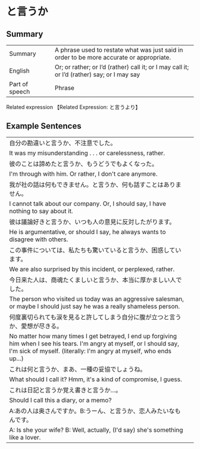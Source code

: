 # と言うか

## Summary

<table><tr>   <td>Summary<td>   <td>A phrase used to restate what was just said in order to be more accurate or appropriate.</td><tr><tr>   <td>English<td>   <td>Or; or rather; or I’d (rather) call it; or I may call it; or I’d (rather) say; or I may say</td><tr><tr>   <td>Part of speech<td>   <td>Phrase</td><tr></table><tr>   <td>Related expression<td>   <td>【Related Expression: と言うより】</td><tr></table></table>

## Example Sentences

<table><tr><td>自分の勘違いと言うか、不注意でした。<td><tr><tr><td>It was my misunderstanding . . . or carelessness, rather.<td><tr><tr><td>彼のことは諦めたと言うか、もうどうでもよくなった。<td><tr><tr><td>I'm through with him. Or rather, I don't care anymore.<td><tr><tr><td>我が社の話は何もできません。と言うか、何も話すことはありません。<td><tr><tr><td>I cannot talk about our company. Or, I should say, I have nothing to say about it.<td><tr><tr><td>彼は議論好きと言うか、いつも人の意見に反対したがります。<td><tr><tr><td>He is argumentative, or should I say, he always wants to disagree with others.<td><tr><tr><td>この事件については、私たちも驚いていると言うか、困惑しています。<td><tr><tr><td>We are also surprised by this incident, or perplexed, rather.<td><tr><tr><td>今日来た人は、商魂たくましいと言うか、本当に厚かましい人でした。<td><tr><tr><td>The person who visited us today was an aggressive salesman, or maybe I should just say he was a really shameless person.<td><tr><tr><td>何度裏切られても涙を見ると許してしまう自分に腹が立つと言うか、愛想が尽きる。<td><tr><tr><td>No matter how many times I get betrayed, I end up forgiving him when I see his tears. I'm angry at myself, or I should say, I'm sick of myself. (literally: I'm angry at myself, who ends up...)<td><tr><tr><td>これは何と言うか、まあ、一種の妥協でしょうね。<td><tr><tr><td>What should I call it? Hmm, it's a kind of compromise, I guess.<td><tr><tr><td>これは日記と言うか覚え書きと言うか…。<td><tr><tr><td>Should I call this a diary, or a memo?<td><tr><tr><td>A:あの人は奥さんですか。B:うーん、と言うか、恋人みたいなもんです。<td><tr><tr><td>A: Is she your wife?    B: Well, actually, (I'd say) she's something like a lover.<td><tr></table>

